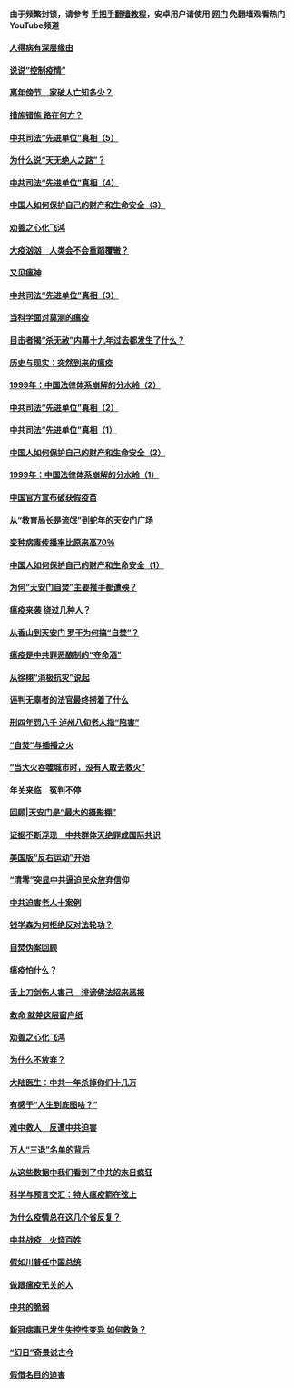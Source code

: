 #### 由于频繁封锁，请参考 [手把手翻墙教程](https://github.com/gfw-breaker/guides/wiki/)，安卓用户请使用 [网门](https://github.com/gfw-breaker/nogfw/blob/master/dl.md?t=02200400) 免翻墙观看热门YouTube频道 

#### [人得病有深层缘由](../pages/19/420864.md?t=02200400) 

#### [说说“控制疫情”](../pages/19/420831.md?t=02200400) 

#### [离年傍节　家破人亡知多少？](../pages/19/420563.md?t=02200400) 

#### [措施错施  路在何方？](../pages/19/420076.md?t=02200400) 

#### [中共司法“先进单位”真相（5）](../pages/19/419453.md?t=02200400) 

#### [为什么说“天无绝人之路”？](../pages/19/419618.md?t=02200400) 

#### [中共司法“先进单位”真相（4）](../pages/19/419452.md?t=02200400) 

#### [中国人如何保护自己的财产和生命安全（3）](../pages/19/419405.md?t=02200400) 

#### [劝善之心化飞鸿](../pages/19/418758.md?t=02200400) 

#### [大疫汹汹　人类会不会重蹈覆辙？](../pages/19/419691.md?t=02200400) 

#### [又见瘟神](../pages/19/419225.md?t=02200400) 

#### [中共司法“先进单位”真相（3）](../pages/19/419451.md?t=02200400) 

#### [当科学面对莫测的瘟疫](../pages/19/419625.md?t=02200400) 

#### [目击者揭“杀无赦”内幕十九年过去都发生了什么？](../pages/19/419617.md?t=02200400) 

#### [历史与现实：突然到来的瘟疫](../pages/19/419619.md?t=02200400) 

#### [1999年：中国法律体系崩解的分水岭（2）](../pages/19/419455.md?t=02200400) 

#### [中共司法“先进单位”真相（2）](../pages/19/419450.md?t=02200400) 

#### [中共司法“先进单位”真相（1）](../pages/19/419449.md?t=02200400) 

#### [中国人如何保护自己的财产和生命安全（2）](../pages/19/419404.md?t=02200400) 

#### [1999年：中国法律体系崩解的分水岭（1）](../pages/19/419454.md?t=02200400) 

#### [中国官方宣布破获假疫苗](../pages/19/419504.md?t=02200400) 

#### [从“教育局长是流氓”到蛇年的天安门广场](../pages/19/419470.md?t=02200400) 

#### [变种病毒传播率比原来高70％](../pages/19/419456.md?t=02200400) 

#### [中国人如何保护自己的财产和生命安全（1）](../pages/19/419403.md?t=02200400) 

#### [为何“天安门自焚”主要推手都遭殃？](../pages/19/419348.md?t=02200400) 

#### [瘟疫来袭 绕过几种人？](../pages/19/419349.md?t=02200400) 

#### [从香山到天安门 罗干为何搞“自焚”？](../pages/19/419270.md?t=02200400) 

#### [瘟疫是中共罪恶酿制的“夺命酒”](../pages/19/419223.md?t=02200400) 

#### [从徐栩“消极抗灾”说起](../pages/19/419224.md?t=02200400) 

#### [诬判无辜者的法官最终捞着了什么](../pages/19/419268.md?t=02200400) 

#### [刑四年罚八千 泸州八旬老人指“陷害”](../pages/19/419232.md?t=02200400) 

#### [“自焚”与插播之火](../pages/19/419226.md?t=02200400) 

#### [“当大火吞噬城市时，没有人敢去救火”](../pages/19/419077.md?t=02200400) 

#### [年关来临　冤判不停](../pages/19/419093.md?t=02200400) 

#### [回顾|天安门是“最大的摄影棚”](../pages/19/380866.md?t=02200400) 

#### [证据不断浮现　中共群体灭绝罪成国际共识](../pages/19/419031.md?t=02200400) 

#### [美国版“反右运动”开始](../pages/19/419030.md?t=02200400) 

#### [“清零”突显中共逼迫民众放弃信仰](../pages/19/418995.md?t=02200400) 

#### [中共迫害老人十案例](../pages/19/418831.md?t=02200400) 

#### [钱学森为何拒绝反对法轮功？](../pages/19/418905.md?t=02200400) 

#### [自焚伪案回顾](../pages/19/418799.md?t=02200400) 

#### [瘟疫怕什么？](../pages/19/418800.md?t=02200400) 

#### [舌上刀剑伤人害己　诽谤佛法招来恶报](../pages/19/418731.md?t=02200400) 

#### [救命 就差这层窗户纸](../pages/19/418706.md?t=02200400) 

#### [劝善之心化飞鸿](../pages/19/416766.md?t=02200400) 

#### [为什么不放弃？](../pages/19/418691.md?t=02200400) 

#### [大陆医生：中共一年杀掉你们十几万](../pages/19/418670.md?t=02200400) 

#### [有感于“人生到底图啥？”](../pages/19/418624.md?t=02200400) 

#### [难中救人　反遭中共迫害](../pages/19/418414.md?t=02200400) 

#### [万人“三退”名单的背后](../pages/19/418505.md?t=02200400) 

#### [从这些数据中我们看到了中共的末日疯狂](../pages/19/418420.md?t=02200400) 

#### [科学与预言交汇：特大瘟疫箭在弦上](../pages/19/418266.md?t=02200400) 

#### [为什么疫情总在这几个省反复？](../pages/19/418219.md?t=02200400) 

#### [中共战疫　火烧百姓](../pages/19/418220.md?t=02200400) 

#### [假如川普任中国总统](../pages/19/418174.md?t=02200400) 

#### [做跟瘟疫无关的人](../pages/19/418171.md?t=02200400) 

#### [中共的脆弱](../pages/19/418196.md?t=02200400) 

#### [新冠病毒已发生失控性变异 如何救急？](../pages/19/418032.md?t=02200400) 

#### [“幻日”奇景说古今](../pages/19/418033.md?t=02200400) 

#### [假借名目的迫害](../pages/19/418055.md?t=02200400) 

